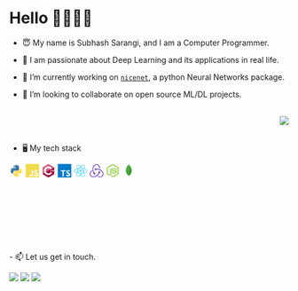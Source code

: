 # Hello 👋🏻👋🏻
- 😇 My name is Subhash Sarangi, and I am a Computer Programmer.
- 🤖 I am passionate about Deep Learning and its applications in real life.


- 🔭 I’m currently working on [`nicenet`](https://pypi.org/project/nicenet/), a python Neural Networks package.
- 👯 I’m looking to collaborate on open source ML/DL projects.

<br/>

<img align='right' src="https://github-readme-stats.vercel.app/api?username=Subhash3&show_icons=true&theme=highcontrast">

<br/>
<br/>


- 🖥️ My tech stack


<code><img src="https://raw.githubusercontent.com/devicons/devicon/master/icons/python/python-original.svg" width=25 height=25 align="center"></code>
<code><img src="https://raw.githubusercontent.com/devicons/devicon/master/icons/javascript/javascript-plain.svg" width=25 height=25 align="center"></code>
<code><img src="https://raw.githubusercontent.com/devicons/devicon/master/icons/cplusplus/cplusplus-original.svg" width=25 height=25 align="center"></code>
<code><img src="https://raw.githubusercontent.com/devicons/devicon/master/icons/typescript/typescript-plain.svg" width=25 height=25 align="center"></code>
<code><img src="https://raw.githubusercontent.com/devicons/devicon/master/icons/react/react-original.svg" width=25 height=25 align="center"></code>
<code><img src="https://raw.githubusercontent.com/devicons/devicon/master/icons/redux/redux-original.svg" width=25 height=25 align="center"></code>
<code><img src="https://raw.githubusercontent.com/devicons/devicon/master/icons/nodejs/nodejs-original.svg" width=25 height=25 align="center"></code>
<code><img src="https://raw.githubusercontent.com/devicons/devicon/master/icons/mongodb/mongodb-original.svg" width=25 height=25 align="center"></code>

<br/>


<br/>
<br/>
<br/>
<br/>
<br/>
<br/>
- 📫 Let us get in touch.

<a href="https://subhash3.github.io"><img src="https://img.shields.io/badge/subhash3.github.io-Message%20Me-blue?color=15307B&style=for-the-badge"></a>
<a href="https://www.linkedin.com/in/subhash-sarangi/"><img src="https://img.shields.io/badge/linkedin-%230077B5.svg?&style=for-the-badge&logo=linkedin&logoColor=white"></a> 
<a href="mailto:subhashsarangi123@gmail.com"><img src="https://img.shields.io/badge/subhashsarangi123@gmail.com-c14438.svg?&style=for-the-badge&logo=linkedin&logoColor=white"></a> 